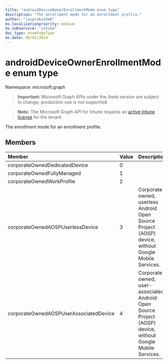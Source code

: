 ```yaml
---
title: "androidDeviceOwnerEnrollmentMode enum type"
description: "The enrollment mode for an enrollment profile."
author: "jaiprakashmb"
ms.localizationpriority: medium
ms.subservice: "intune"
doc_type: enumPageType
ms.date: 08/01/2024
---
```


# androidDeviceOwnerEnrollmentMode enum type

Namespace: microsoft.graph

> **Important:** Microsoft Graph APIs under the /beta version are subject to change; production use is not supported.

> **Note:** The Microsoft Graph API for Intune requires an [active Intune license](https://go.microsoft.com/fwlink/?linkid=839381) for the tenant.

The enrollment mode for an enrollment profile.

## Members
|Member|Value|Description|
|:---|:---|:---|
|corporateOwnedDedicatedDevice|0||
|corporateOwnedFullyManaged|1||
|corporateOwnedWorkProfile|2||
|corporateOwnedAOSPUserlessDevice|3|Corporate owned, userless Android Open Source Project (AOSP) device, without Google Mobile Services.|
|corporateOwnedAOSPUserAssociatedDevice|4|Corporate owned, user-associated Android Open Source Project (AOSP) device, without Google Mobile Services.|

